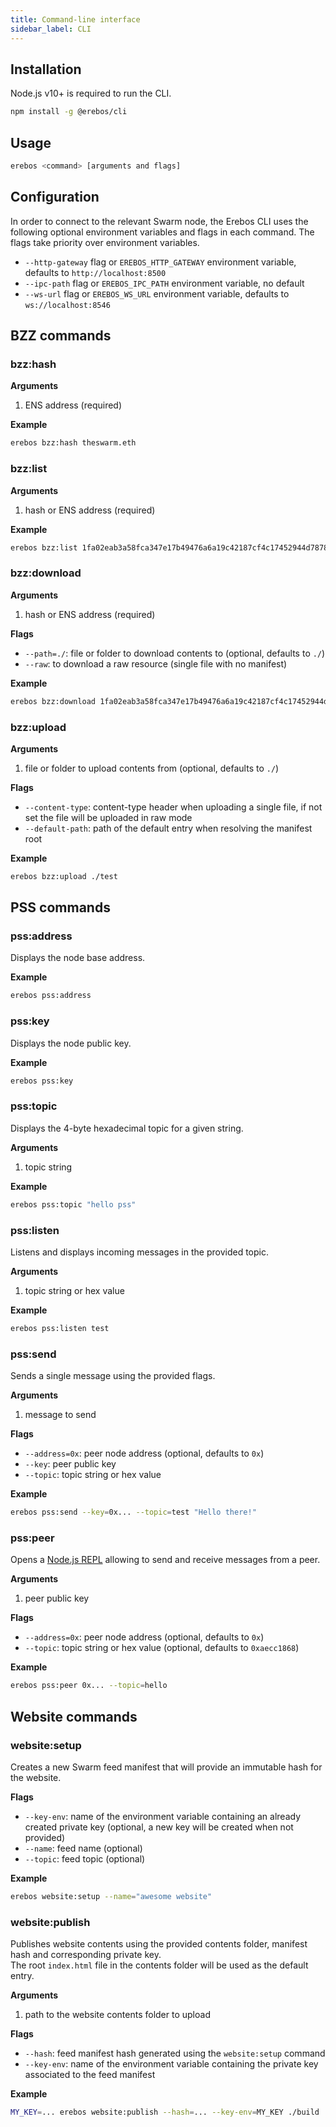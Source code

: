 ```yaml
---
title: Command-line interface
sidebar_label: CLI
---
```


## Installation

Node.js v10+ is required to run the CLI.

```sh
npm install -g @erebos/cli
```

## Usage

```sh
erebos <command> [arguments and flags]
```

## Configuration

In order to connect to the relevant Swarm node, the Erebos CLI uses the following optional environment variables and flags in each command. The flags take priority over environment variables.

- `--http-gateway` flag or `EREBOS_HTTP_GATEWAY` environment variable, defaults to `http://localhost:8500`
- `--ipc-path` flag or `EREBOS_IPC_PATH` environment variable, no default
- `--ws-url` flag or `EREBOS_WS_URL` environment variable, defaults to `ws://localhost:8546`

## BZZ commands

### bzz:hash

**Arguments**

1. ENS address (required)

**Example**

```sh
erebos bzz:hash theswarm.eth
```

### bzz:list

**Arguments**

1. hash or ENS address (required)

**Example**

```sh
erebos bzz:list 1fa02eab3a58fca347e17b49476a6a19c42187cf4c17452944d7878809938139
```

### bzz:download

**Arguments**

1. hash or ENS address (required)

**Flags**

- `--path=./`: file or folder to download contents to (optional, defaults to `./`)
- `--raw`: to download a raw resource (single file with no manifest)

**Example**

```sh
erebos bzz:download 1fa02eab3a58fca347e17b49476a6a19c42187cf4c17452944d7878809938139 --path=./test
```

### bzz:upload

**Arguments**

1. file or folder to upload contents from (optional, defaults to `./`)

**Flags**

- `--content-type`: content-type header when uploading a single file, if not set the file will be uploaded in raw mode
- `--default-path`: path of the default entry when resolving the manifest root

**Example**

```sh
erebos bzz:upload ./test
```

## PSS commands

### pss:address

Displays the node base address.

**Example**

```sh
erebos pss:address
```

### pss:key

Displays the node public key.

**Example**

```sh
erebos pss:key
```

### pss:topic

Displays the 4-byte hexadecimal topic for a given string.

**Arguments**

1. topic string

**Example**

```sh
erebos pss:topic "hello pss"
```

### pss:listen

Listens and displays incoming messages in the provided topic.

**Arguments**

1. topic string or hex value

**Example**

```sh
erebos pss:listen test
```

### pss:send

Sends a single message using the provided flags.

**Arguments**

1. message to send

**Flags**

- `--address=0x`: peer node address (optional, defaults to `0x`)
- `--key`: peer public key
- `--topic`: topic string or hex value

**Example**

```sh
erebos pss:send --key=0x... --topic=test "Hello there!"
```

### pss:peer

Opens a [Node.js REPL](https://nodejs.org/dist/latest-v10.x/docs/api/repl.html) allowing to send and receive messages from a peer.

**Arguments**

1. peer public key

**Flags**

- `--address=0x`: peer node address (optional, defaults to `0x`)
- `--topic`: topic string or hex value (optional, defaults to `0xaecc1868`)

**Example**

```sh
erebos pss:peer 0x... --topic=hello
```

## Website commands

### website:setup

Creates a new Swarm feed manifest that will provide an immutable hash for the website.

**Flags**

- `--key-env`: name of the environment variable containing an already created private key (optional, a new key will be created when not provided)
- `--name`: feed name (optional)
- `--topic`: feed topic (optional)

**Example**

```sh
erebos website:setup --name="awesome website"
```

### website:publish

Publishes website contents using the provided contents folder, manifest hash and corresponding private key.\
The root `index.html` file in the contents folder will be used as the default entry.

**Arguments**

1. path to the website contents folder to upload

**Flags**

- `--hash`: feed manifest hash generated using the `website:setup` command
- `--key-env`: name of the environment variable containing the private key associated to the feed manifest

**Example**

```sh
MY_KEY=... erebos website:publish --hash=... --key-env=MY_KEY ./build
```
